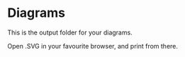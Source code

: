 # Diagrams
This is the output folder for your diagrams.

Open .SVG in your favourite browser, and print from there.